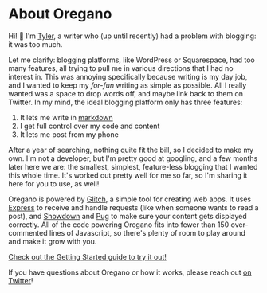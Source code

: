 # About Oregano

Hi! 👋 I'm [Tyler](https://tyler.robertson.click), a writer who (up until recently) had a problem with blogging: it was too much. 

Let me clarify: blogging platforms, like WordPress or Squarespace, had too many features, all trying to pull me in various directions that I had no interest in. This was annoying specifically because writing is my day job, and I wanted to keep my _for-fun_ writing as simple as possible. All I really wanted was a space to drop words off, and maybe link back to them on Twitter. In my mind, the ideal blogging platform only has three features:

1. It lets me write in [markdown](https://en.wikipedia.org/wiki/Markdown)
2. I get full control over my code and content
3. It lets me post from my phone

After a year of searching, nothing quite fit the bill, so I decided to make my own. I'm not a developer, but I'm pretty good at googling, and a few months later here we are: the smallest, simplest, feature-less blogging that I wanted this whole time. It's worked out pretty well for me so far, so I'm sharing it here for you to use, as well! 

Oregano is powered by [Glitch](https://glitch.com), a simple tool for creating web apps. It uses [Express](https://expressjs.com) to receive and handle requests (like when someone wants to read a post), and [Showdown](https://showdownjs.com) and [Pug](https://pugjs.com) to make sure your content gets displayed correctly. All of the code powering Oregano fits into fewer than 150 over-commented lines of Javascript, so there's plenty of room to play around and make it grow with you.

[Check out the Getting Started guide to try it out!](/getting-started)

If you have questions about Oregano or how it works, please reach out [on Twitter](https://twitter.com/aTylerRobertson)!